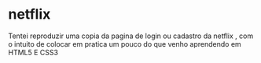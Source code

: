 # netflix
 Tentei reproduzir uma copia da pagina de login ou cadastro da netflix , com o intuito de colocar em pratica um pouco do que venho aprendendo em HTML5 E CSS3
